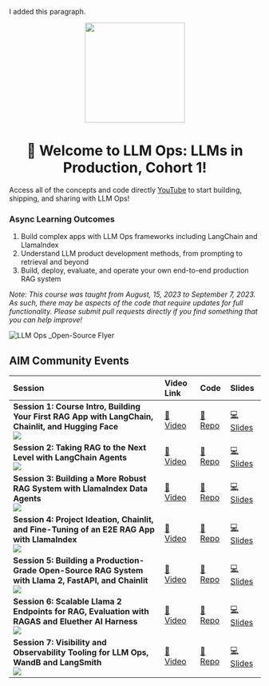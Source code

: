 I added this paragraph.

<p align = "center" draggable=”false” ><img src="https://github.com/AI-Maker-Space/LLM-Dev-101/assets/37101144/d1343317-fa2f-41e1-8af1-1dbb18399719" 
     width="200px"
     height="auto"/>
</p>


## <h1 align="center" id="heading">:wave: Welcome to LLM Ops: LLMs in Production, Cohort 1!</h1>

Access all of the concepts and code directly [YouTube](https://www.youtube.com/playlist?list=PLrSHiQgy4VjGQohoAmgX9VFH52psNOu71) to start building, shipping, and sharing with LLM Ops!

### Async Learning Outcomes
1. Build complex apps with LLM Ops frameworks including LangChain and LlamaIndex
2. Understand LLM product development methods, from prompting to retrieval and beyond
3. Build, deploy, evaluate, and operate your own end-to-end production RAG system

*Note: This course was taught from August, 15, 2023 to September 7, 2023.  As such, there may be aspects of the code that require updates for full functionality.  Please submit pull requests directly if you find something that you can help improve!*

![LLM Ops _Open-Source Flyer](https://github.com/AI-Maker-Space/LLM-Ops-Cohort-1/assets/48775140/348f4b57-584e-4e7c-a365-416a97ac14f3)

## AIM Community Events

| Session | Video Link | Code |  Slides |
| :-------- | :------------------------------------------------------------------------------------------------ | :-------- | :-------- 
| **Session 1: Course Intro, Building Your First RAG App with LangChain, Chainlit, and Hugging Face** <br /> ![](https://img.youtube.com/vi/d1Oj5vrTWC4/mqdefault.jpg)  | [🎥 Video](https://youtube.com/d1Oj5vrTWC4) | [🐙 Repo](https://github.com/AI-Maker-Space/LLM-Ops-Cohort-1/tree/main/Week%201/Tuesday) | [💻 Slides](https://www.canva.com/design/DAFr0_xXRmM/J_F75d9OrhYgdQ6COF-jRw/edit?utm_content=DAFr0_xXRmM&utm_campaign=designshare&utm_medium=link2&utm_source=sharebutton) |
| **Session 2: Taking RAG to the Next Level with LangChain Agents** <br /> ![](https://img.youtube.com/vi/cwLFLlZzFfw/mqdefault.jpg)  | [🎥 Video](https://youtube.com/cwLFLlZzFfw) | [🐙 Repo](https://github.com/AI-Maker-Space/LLM-Ops-Cohort-1/tree/main/Week%201/Thursday) | [💻 Slides](https://www.canva.com/design/DAFr0_xXRmM/J_F75d9OrhYgdQ6COF-jRw/edit?utm_content=DAFr0_xXRmM&utm_campaign=designshare&utm_medium=link2&utm_source=sharebutton) |
| **Session 3: Building a More Robust RAG System with LlamaIndex Data Agents** <br /> ![](https://img.youtube.com/vi/n4GHCbQxLoY/mqdefault.jpg)  | [🎥 Video](https://youtube.com/n4GHCbQxLoY) | [🐙 Repo](https://github.com/AI-Maker-Space/LLM-Ops-Cohort-1/tree/main/Week%202/Tuesday) | [💻 Slides](https://www.canva.com/design/DAFsTCKwPGw/sxlXSvaU3C6HQCNQRftp9g/edit?utm_content=DAFsTCKwPGw&utm_campaign=designshare&utm_medium=link2&utm_source=sharebutton) |
| **Session 4: Project Ideation, Chainlit, and Fine-Tuning of an E2E RAG App with LlamaIndex** <br /> ![](https://img.youtube.com/vi/VHWfzkUZLh4/mqdefault.jpg)  | [🎥 Video](https://youtube.com/VHWfzkUZLh4) | [🐙 Repo](https://github.com/AI-Maker-Space/LLM-Ops-Cohort-1/tree/main/Week%202/Thursday) | [💻 Slides](https://www.canva.com/design/DAFse6cliLo/AR79LuNWJc-RX5IipCo_6g/edit?utm_content=DAFse6cliLo&utm_campaign=designshare&utm_medium=link2&utm_source=sharebutton) |
| **Session 5: Building a Production-Grade Open-Source RAG System with Llama 2, FastAPI, and Chainlit** <br /> ![](https://img.youtube.com/vi/Il2a0mzyJtI/mqdefault.jpg)  | [🎥 Video](https://youtube.com/Il2a0mzyJtI) | [🐙 Repo](https://github.com/AI-Maker-Space/LLM-Ops-Cohort-1/tree/main/Week%203/Tuesday) | [💻 Slides](https://www.canva.com/design/DAFs9I5CmQk/aglyznV--Vi4b-1iE5zO1A/edit?utm_content=DAFs9I5CmQk&utm_campaign=designshare&utm_medium=link2&utm_source=sharebutton) |
| **Session 6: Scalable Llama 2 Endpoints for RAG, Evaluation with RAGAS and Eluether AI Harness** <br /> ![](https://img.youtube.com/vi/cTu9utOf1I4/mqdefault.jpg)  | [🎥 Video](https://youtube.com/cTu9utOf1I4) | [🐙 Repo](https://github.com/AI-Maker-Space/LLM-Ops-Cohort-1/tree/main/Week%203/Thursday) | [💻 Slides](https://www.canva.com/design/DAFtJGudEEk/bgY71J31OQwdrF_tr4aiww/edit?utm_content=DAFtJGudEEk&utm_campaign=designshare&utm_medium=link2&utm_source=sharebutton) |
| **Session 7: Visibility and Observability Tooling for LLM Ops, WandB and LangSmith** <br /> ![](https://img.youtube.com/vi/8SMcdlqS070/mqdefault.jpg)  | [🎥 Video](https://youtube.com/8SMcdlqS070) | [🐙 Repo](https://github.com/AI-Maker-Space/LLM-Ops-Cohort-1/tree/main/Week%204/Tuesday) | [💻 Slides](https://www.canva.com/design/DAFtJGudEEk/bgY71J31OQwdrF_tr4aiww/edit?utm_content=DAFtJGudEEk&utm_campaign=designshare&utm_medium=link2&utm_source=sharebutton) |
